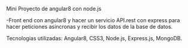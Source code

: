 Mini Proyecto de angular8 con node.js

-Front end con angular8 y hacer un servicio API.rest con express para hacer peticiones asincronas y recibir los datos de la base de datos.

Tecnologias utilizadas: Angular8, CSS3, Node.js, Express.js, MongoDB.
